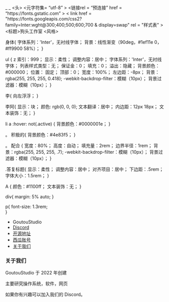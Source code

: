 <!DOCTYPE html>
<html> _ _
<头>
<元字符集= “utf-8” >
<链接rel = “预连接”  href = “https://fonts.gstatic.com” >
< link href = "https://fonts.googleapis.com/css2?family=Inter:wght@300;400;500;600;700 & display=swap"  rel = "样式表" >
<标题>狗头工作室</标题>
<风格>

身体{
    字体系列：'Inter'，无衬线字体；
    背景：线性渐变（90deg，#1ef11e 0，#ff9900 58%）；
}

ul {
    z 索引：999；
    显示：柔性；
    调整内容：居中；
    字体系列：'Inter'，无衬线字体；
    列表样式类型：无；
    保证金：0；
    填充：0；
    溢出：隐藏；
    背景颜色：#000000；
    位置： 固定；
    顶部：0；
    宽度：100%；
    左边距：-8px；
    背景：rgba(255, 255, 255, 0.418);
	-webkit-backdrop-filter：模糊（10px）；
	背景过滤器：模糊（10px）；
}

李{
    向左浮浮；
}

李阿{
    显示：块；
    颜色: rgb(0, 0, 0);
    文本翻译：居中；
    内边距：12px 18px；
    文本装饰：无；
}

li a :hover: not(.active) {
    背景颜色：#0000001e；
}

。 积极的{
    背景颜色：#4e83f5；
}

。 配合 {
    宽度：80%；
    高度：自动；
    填充量：2rem；
    边界半径：1rem；
	背景：rgba(255, 255, 255, .7);
	-webkit-backdrop-filter：模糊（10px）；
	背景过滤器：模糊（10px）；
}

.答复标题{
  显示：柔性；
  调整内容：居中；
  对齐项目：居中；
  下边距：.5rem；
  字体大小：1.5rem；
}

A {
  颜色：#1100ff；
  文本装饰：无；
}

div{
    margin: 5% auto;
}

p{
    font-size: 1.3rem;  
}
</style>
</head>
<body>

<ul>
    <li><a class="active">GoutouStudio</a></li>
    <li><a href="https://discord.gg/YD6bdRaw">Discord</a></li>
    <li><a href="https://github.com/JiTianYu8888/">开源地址</a></li>
    <li><a href="https://www.ixigua.com/home/2053495048635976?list_entrance=homepage">西瓜账号</a></li>
    <li><a href="https://jitianyu8888.github.io/about">关于我们</a></li>
</ul>

<div class="card">
    <h3 class="card-title">关于我们</h3>
    <p>GoutouStudio 于 2022 年创建</p>
    <p>主要研究操作系统，软件，网页</p>
    <p>如果你有兴趣可以加入我们的 Discord。</p>
</div>

</body>
</html>
